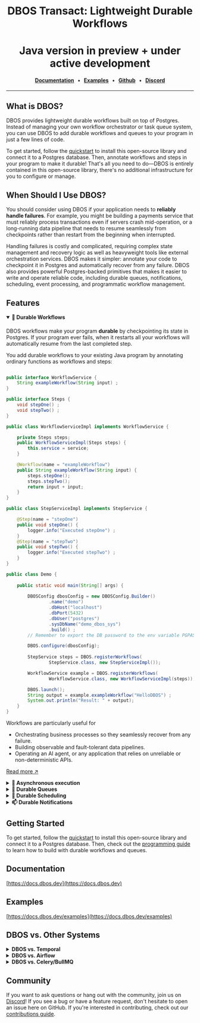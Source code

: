 <div align="center">

# DBOS Transact: Lightweight Durable Workflows
# Java version in preview + under active development

#### [Documentation](https://docs.dbos.dev/) &nbsp;&nbsp;•&nbsp;&nbsp;  [Examples](https://docs.dbos.dev/examples) &nbsp;&nbsp;•&nbsp;&nbsp; [Github](https://github.com/dbos-inc) &nbsp;&nbsp;•&nbsp;&nbsp; [Discord](https://discord.com/invite/jsmC6pXGgX)
</div>

---

## What is DBOS?

DBOS provides lightweight durable workflows built on top of Postgres.
Instead of managing your own workflow orchestrator or task queue system, you can use DBOS to add durable workflows and queues to your program in just a few lines of code.

To get started, follow the [quickstart](https://docs.dbos.dev/quickstart) to install this open-source library and connect it to a Postgres database.
Then, annotate workflows and steps in your program to make it durable!
That's all you need to do&mdash;DBOS is entirely contained in this open-source library, there's no additional infrastructure for you to configure or manage.

## When Should I Use DBOS?

You should consider using DBOS if your application needs to **reliably handle failures**.
For example, you might be building a payments service that must reliably process transactions even if servers crash mid-operation, or a long-running data pipeline that needs to resume seamlessly from checkpoints rather than restart from the beginning when interrupted.

Handling failures is costly and complicated, requiring complex state management and recovery logic as well as heavyweight tools like external orchestration services.
DBOS makes it simpler: annotate your code to checkpoint it in Postgres and automatically recover from any failure.
DBOS also provides powerful Postgres-backed primitives that makes it easier to write and operate reliable code, including durable queues, notifications, scheduling, event processing, and programmatic workflow management.

## Features

<details open><summary><strong>💾 Durable Workflows</strong></summary>

####

DBOS workflows make your program **durable** by checkpointing its state in Postgres.
If your program ever fails, when it restarts all your workflows will automatically resume from the last completed step.

You add durable workflows to your existing Java program by annotating ordinary functions as workflows and steps:

```java

public interface WorkflowService {
    String exampleWorkflow(String input) ;
}

public interface Steps {
    void stepOne() ;
    void stepTwo() ;
}

public class WorkflowServiceImpl implements WorkflowService {

    private Steps steps;
    public WorkflowServiceImpl(Steps steps) {
        this.service = service;
    }

    @Workflow(name = "exampleWorkflow")
    public String exampleWorkflow(String input) {
        steps.stepOne();
        steps.stepTwo();
        return input + input;
    }
}

public class StepServiceImpl implements StepService {

    @Step(name = "stepOne")
    public void stepOne() {
        logger.info("Executed stepOne") ;
    }
    @Step(name = "stepTwo")
    public void stepTwo() {
        logger.info("Executed stepTwo") ;
    }
}

public class Demo {
    
    public static void main(String[] args) {
        
        DBOSConfig dbosConfig = new DBOSConfig.Builder()
                .name("demo")
                .dbHost("localhost")
                .dbPort(5432)
                .dbUser("postgres")
                .sysDbName("demo_dbos_sys")
                .build() ;
        // Remember to export the DB password to the env variable PGPASSWORD

        DBOS.configure(dbosConfig);
        
        StepService steps = DBOS.registerWorkflows(
                StepService.class, new StepServiceImpl());

        WorkflowService example = DBOS.registerWorkflows(
                WorkflowService.class, new WorkflowServiceImpl(steps));

        DBOS.launch();
        String output = example.exampleWorkflow("HelloDBOS") ;
        System.out.println("Result: " + output);
    }
}


```

Workflows are particularly useful for

- Orchestrating business processes so they seamlessly recover from any failure.
- Building observable and fault-tolerant data pipelines.
- Operating an AI agent, or any application that relies on unreliable or non-deterministic APIs.

[Read more ↗️]()

</details>

<details><summary><strong>📒 Asynchronous execution </strong></summary>

####

DBOS can run your workflows asynchronously without you needing to make any changes to the interface or implementation. 

This is ideal for long-running workflows whose result might not be available immediately. 
You code can return at a later point and check the status for completion and/or retrive the result.


```java
    var handle = DBOS.startWorkflow(()->syncExample.exampleWorkflow("HelloDBOS"));
    result = handle.getResult();
```

[Read more ↗️](https://docs.dbos.dev/python/tutorials/queue-tutorial)

</details>

<details><summary><strong>📒 Durable Queues</strong></summary>

####

DBOS queues help you **durably** run tasks in the background.
You can enqueue a task (which can be a single step or an entire workflow) from a durable workflow and one of your processes will pick it up for execution.
DBOS manages the execution of your tasks: it guarantees that tasks complete, and that their callers get their results without needing to resubmit them, even if your application is interrupted.

Queues also provide flow control, so you can limit the concurrency of your tasks on a per-queue or per-process basis.
You can also set timeouts for tasks, rate limit how often queued tasks are executed, deduplicate tasks, or prioritize tasks.

You can add queues to your workflows in just a couple lines of code.
They don't require a separate queueing service or message broker&mdash;just Postgres.

```java
 public void queuedTasks() {
    var q = new Queue("childQ");
    DBOS.registerQueue(q);
    DBOS.launch();

    for (int i = 0; i < 3; i++) {

        String wid = "child" + i;
        var options = new StartWorkflowOptions(wid).withQueue(q);
        List<WorkflowHandle<String>> handles = new ArrayList<>();
        handles.add(DBOS.startWorkflow(()->simpleService.childWorkflow(wid), options));
    }

    for (int i = 0 ; i < 3 ; i++) {
        String wid = "child"+i;
        System.out.println(h.getResult());
    }
}
```

[Read more ↗️](https://docs.dbos.dev/python/tutorials/queue-tutorial)

</details>


<details><summary><strong>📅 Durable Scheduling</strong></summary>

####

Schedule workflows using cron syntax, or use durable sleep to pause workflows for as long as you like (even days or weeks) before executing.

You can schedule a workflow using a single annotation:

```java

public class SchedulerImpl {
    
    @Workflow(name = "every5Second")
    @Scheduled(cron = "0/5 * * * * ?")
    public void every5Second(Instant schedule , Instant actual) {
        log.info("Executed workflow  "+  schedule.toString() + "   " + actual.toString()) ;
    }
}

// In your main
// DBOS.scheduleWorkflow(new SchedulerImpl());
```

[Read more ↗️](https://docs.dbos.dev/python/tutorials/scheduled-workflows)

</details>

<details><summary><strong>📫 Durable Notifications</strong></summary>

####

Pause your workflow executions until a notification is received, or emit events from your workflow to send progress updates to external clients.
All notifications are stored in Postgres, so they can be sent and received with exactly-once semantics.
Set durable timeouts when waiting for events, so you can wait for as long as you like (even days or weeks) through interruptions or restarts, then resume once a notification arrives or the timeout is reached.

For example, build a reliable billing workflow that durably waits for a notification from a payments service, processing it exactly-once:

```java
@workflow(name = "billing")
public void billingWorkflow() {
    // Calculate the charge, then submit the bill to a payments service
    String payment_status = (String) DBOS.recv(PAYMENT_STATUS, timeout = payment_service_timeout);
    if (payment_status.equals("paid")) {
        // handle paid
    } else {
        // handle not paid
    }
}

@workflow(name = "payment") 
public void payment() {
    DBOS.send(targetWorkflowId, PAYMENT_STATUS, "paid") ;
}
      
```
</details>


## Getting Started

To get started, follow the [quickstart](https://docs.dbos.dev/quickstart) to install this open-source library and connect it to a Postgres database.
Then, check out the [programming guide](https://docs.dbos.dev/python/programming-guide) to learn how to build with durable workflows and queues.

## Documentation

[https://docs.dbos.dev](https://docs.dbos.dev)

## Examples

[https://docs.dbos.dev/examples](https://docs.dbos.dev/examples)

## DBOS vs. Other Systems

<details><summary><strong>DBOS vs. Temporal</strong></summary>

####

Both DBOS and Temporal provide durable execution, but DBOS is implemented in a lightweight Postgres-backed library whereas Temporal is implemented in an externally orchestrated server.

You can add DBOS to your program by installing this open-source library, connecting it to Postgres, and annotating workflows and steps.
By contrast, to add Temporal to your program, you must rearchitect your program to move your workflows and steps (activities) to a Temporal worker, configure a Temporal server to orchestrate those workflows, and access your workflows only through a Temporal client.
[This blog post](https://www.dbos.dev/blog/durable-execution-coding-comparison) makes the comparison in more detail.

**When to use DBOS:** You need to add durable workflows to your applications with minimal rearchitecting, or you are using Postgres.

**When to use Temporal:** You don't want to add Postgres to your stack, or you need a language DBOS doesn't support yet.

</details>

<details><summary><strong>DBOS vs. Airflow</strong></summary>

####

DBOS and Airflow both provide workflow abstractions.
Airflow is targeted at data science use cases, providing many out-of-the-box connectors but requiring workflows be written as explicit DAGs and externally orchestrating them from an Airflow cluster.
Airflow is designed for batch operations and does not provide good performance for streaming or real-time use cases.
DBOS is general-purpose, but is often used for data pipelines, allowing developers to write workflows as code and requiring no infrastructure except Postgres.

**When to use DBOS:** You need the flexibility of writing workflows as code, or you need higher performance than Airflow is capable of (particularly for streaming or real-time use cases).

**When to use Airflow:** You need Airflow's ecosystem of connectors.

</details>

<details><summary><strong>DBOS vs. Celery/BullMQ</strong></summary>

####

DBOS provides a similar queue abstraction to dedicated queueing systems like Celery or BullMQ: you can declare queues, submit tasks to them, and control their flow with concurrency limits, rate limits, timeouts, prioritization, etc.
However, DBOS queues are **durable and Postgres-backed** and integrate with durable workflows.
For example, in DBOS you can write a durable workflow that enqueues a thousand tasks and waits for their results.
DBOS checkpoints the workflow and each of its tasks in Postgres, guaranteeing that even if failures or interruptions occur, the tasks will complete and the workflow will collect their results.
By contrast, Celery/BullMQ are Redis-backed and don't provide workflows, so they provide fewer guarantees but better performance.

**When to use DBOS:** You need the reliability of enqueueing tasks from durable workflows.

**When to use Celery/BullMQ**: You don't need durability, or you need very high throughput beyond what your Postgres server can support.
</details>

## Community

If you want to ask questions or hang out with the community, join us on [Discord](https://discord.gg/fMwQjeW5zg)!
If you see a bug or have a feature request, don't hesitate to open an issue here on GitHub.
If you're interested in contributing, check out our [contributions guide](./CONTRIBUTING.md).






